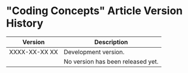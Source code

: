 ﻿"Coding Concepts" Article Version History
=========================================

| Version       | Description                       |
|---------------|-----------------------------------|
| XXXX-XX-XX XX | Development version.              |
|               | No version has been released yet. |